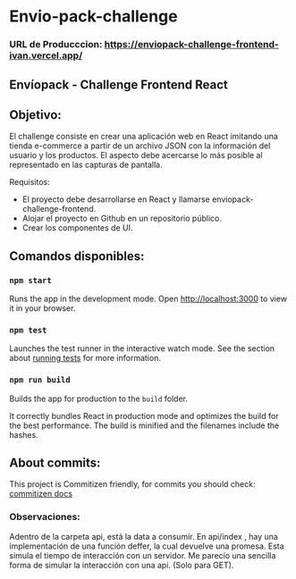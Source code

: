 # Envio-pack-challenge

### URL de Producccion: https://enviopack-challenge-frontend-ivan.vercel.app/

## Envíopack - Challenge Frontend React

## Objetivo:

El challenge consiste en crear una aplicación web en React imitando una tienda e-commerce a partir de
un archivo JSON con la información del usuario y los productos. El aspecto debe acercarse lo más
posible al representado en las capturas de pantalla.

Requisitos:

- El proyecto debe desarrollarse en React y llamarse enviopack-challenge-frontend.
- Alojar el proyecto en Github en un repositorio público.
- Crear los componentes de UI.

## Comandos disponibles:

### `npm start`

Runs the app in the development mode. Open [http://localhost:3000](http://localhost:3000) to view it in your browser.

### `npm test`

Launches the test runner in the interactive watch mode. See the section about [running tests](https://facebook.github.io/create-react-app/docs/running-tests) for more information.

### `npm run build`

Builds the app for production to the `build` folder.

It correctly bundles React in production mode and optimizes the build for the best performance. The build is minified and the filenames include the hashes.

## About commits:

This project is Commitizen friendly, for commits you should check: [commitizen docs](https://github.com/commitizen/cz-cli)

### Observaciones:

Adentro de la carpeta api, está la data a consumir. En api/index , hay una implementación de una función deffer, la cual devuelve una promesa. Esta simula el tiempo de interacción con un servidor.
Me parecío una sencilla forma de simular la interacción con una api. (Solo para GET).
